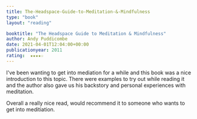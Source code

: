 ```yaml
---
title: The-Headspace-Guide-to-Meditation-&-Mindfulness
type: "book"
layout: "reading"

booktitle: "The Headspace Guide to Meditation & Mindfulness"
author: Andy Puddicombe
date: 2021-04-01T12:04:00+00:00
publicationyear: 2011
rating:  ★★★★☆
---
```


I've been wanting to get into mediation for a while and this book was a nice introduction to this topic. There were examples to try out while reading it and the author also gave us his backstory and personal experiences with meditation.

Overall a really nice read, would recommend it to someone who wants to get into meditiation.
